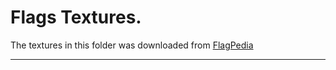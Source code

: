 # Flags Textures.

The textures in this folder was downloaded from [FlagPedia](https://flagpedia.net)
****
